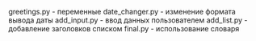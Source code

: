 greetings.py - переменные
date_changer.py - изменение формата вывода даты
add_input.py - ввод данных пользователем
add_list.py - добавление заголовков списком
final.py - использование словаря
